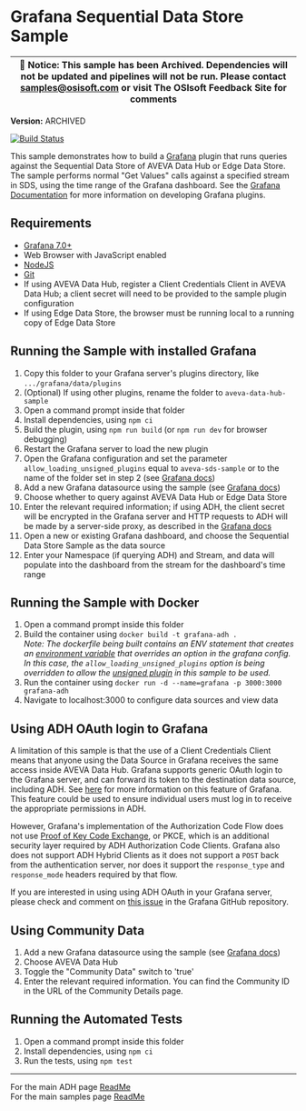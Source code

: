 # Grafana Sequential Data Store Sample

| :loudspeaker: **Notice**: This sample has been Archived. Dependencies will not be updated and pipelines will not be run. Please contact samples@osisoft.com or visit The OSIsoft Feedback Site for comments |
| -----------------------------------------------------------------------------------------------|

**Version:** ARCHIVED

[![Build Status](https://dev.azure.com/osieng/engineering/_apis/build/status/product-readiness/ADH/aveva.sample-adh-grafana-nodejs?branchName=main)](https://dev.azure.com/osieng/engineering/_build/latest?definitionId=2619&branchName=main)

This sample demonstrates how to build a [Grafana](https://grafana.com/) plugin that runs queries against the Sequential Data Store of AVEVA Data Hub or Edge Data Store. The sample performs normal "Get Values" calls against a specified stream in SDS, using the time range of the Grafana dashboard. See the [Grafana Documentation](https://grafana.com/docs/grafana/latest/developers/plugins/) for more information on developing Grafana plugins.

## Requirements

- [Grafana 7.0+](https://grafana.com/grafana/download)
- Web Browser with JavaScript enabled
- [NodeJS](https://nodejs.org/en/)
- [Git](https://git-scm.com/download/win)
- If using AVEVA Data Hub, register a Client Credentials Client in AVEVA Data Hub; a client secret will need to be provided to the sample plugin configuration
- If using Edge Data Store, the browser must be running local to a running copy of Edge Data Store

## Running the Sample with installed Grafana

1. Copy this folder to your Grafana server's plugins directory, like `.../grafana/data/plugins`
1. (Optional) If using other plugins, rename the folder to `aveva-data-hub-sample`
1. Open a command prompt inside that folder
1. Install dependencies, using `npm ci`
1. Build the plugin, using `npm run build` (or `npm run dev` for browser debugging)
1. Restart the Grafana server to load the new plugin
1. Open the Grafana configuration and set the parameter `allow_loading_unsigned_plugins` equal to `aveva-sds-sample` or to the name of the folder set in step 2 (see [Grafana docs](https://grafana.com/docs/grafana/latest/administration/configuration/#allow_loading_unsigned_plugins))
1. Add a new Grafana datasource using the sample (see [Grafana docs](https://grafana.com/docs/grafana/latest/features/datasources/add-a-data-source/))
1. Choose whether to query against AVEVA Data Hub or Edge Data Store
1. Enter the relevant required information; if using ADH, the client secret will be encrypted in the Grafana server and HTTP requests to ADH will be made by a server-side proxy, as described in the [Grafana docs](https://grafana.com/docs/grafana/latest/developers/plugins/authentication/)
1. Open a new or existing Grafana dashboard, and choose the Sequential Data Store Sample as the data source
1. Enter your Namespace (if querying ADH) and Stream, and data will populate into the dashboard from the stream for the dashboard's time range

## Running the Sample with Docker

1. Open a command prompt inside this folder
1. Build the container using `docker build -t grafana-adh .`  
   _Note: The dockerfile being built contains an ENV statement that creates an [environment variable](https://grafana.com/docs/grafana/latest/administration/configuration/#configure-with-environment-variables) that overrides an option in the grafana config. In this case, the `allow_loading_unsigned_plugins` option is being overridden to allow the [unsigned plugin](https://grafana.com/docs/grafana/latest/administration/configuration/#allow_loading_unsigned_plugins) in this sample to be used._
1. Run the container using `docker run -d --name=grafana -p 3000:3000 grafana-adh`
1. Navigate to localhost:3000 to configure data sources and view data

## Using ADH OAuth login to Grafana

A limitation of this sample is that the use of a Client Credentials Client means that anyone using the Data Source in Grafana receives the same access inside AVEVA Data Hub. Grafana supports generic OAuth login to the Grafana server, and can forward its token to the destination data source, including ADH. See [here](https://grafana.com/docs/grafana/latest/auth/generic-oauth/) for more information on this feature of Grafana. This feature could be used to ensure individual users must log in to receive the appropriate permissions in ADH.

However, Grafana's implementation of the Authorization Code Flow does not use [Proof of Key Code Exchange](https://oauth.net/2/pkce/), or PKCE, which is an additional security layer required by ADH Authorization Code Clients. Grafana also does not support ADH Hybrid Clients as it does not support a `POST` back from the authentication server, nor does it support the `response_type` and `response_mode` headers required by that flow.

If you are interested in using using ADH OAuth in your Grafana server, please check and comment on [this issue](https://github.com/grafana/grafana/issues/26350) in the Grafana GitHub repository.

## Using Community Data

1. Add a new Grafana datasource using the sample (see [Grafana docs](https://grafana.com/docs/grafana/latest/features/datasources/add-a-data-source/))
1. Choose AVEVA Data Hub
1. Toggle the "Community Data" switch to 'true'
1. Enter the relevant required information. You can find the Community ID in the URL of the Community Details page.

## Running the Automated Tests

1. Open a command prompt inside this folder
1. Install dependencies, using `npm ci`
1. Run the tests, using `npm test`

---

For the main ADH page [ReadMe](https://github.com/osisoft/OSI-Samples-OCS)  
For the main samples page [ReadMe](https://github.com/osisoft/OSI-Samples)
